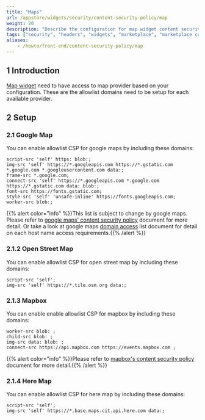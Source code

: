 ```yaml
---
title: "Maps"
url: /appstore/widgets/security/content-security-policy/map
weight: 20
description: "Describe the configuration for map widget content security policy"
tags: ["security", "headers", "widgets", "marketplace", "marketplace component", "widget", "maps", "google maps", "openstreetmap", "mapbox", "here maps", "platform support"]
aliases:
    - /howto/front-end/content-security-policy/map
---
```


## 1 Introduction

[Map widget](/appstore/widgets/maps/) need to have access to map provider based on your configuration. These are the allowlist domains need to be setup for each available provider.

## 2 Setup

### 2.1 Google Map
You can enable allowlist CSP for google maps by including these domains:

```
script-src 'self' https: blob:;
img-src 'self' https://*.googleapis.com https://*.gstatic.com *.google.com *.googleusercontent.com data:;
frame-src *.google.com;
connect-src 'self' https://*.googleapis.com *.google.com https://*.gstatic.com data: blob:;
font-src https://fonts.gstatic.com;
style-src 'self' 'unsafe-inline' https://fonts.googleapis.com;
worker-src blob:;
```

{{% alert color="info" %}}This list is subject to change by google maps. Please refer to [google maps' content security policy](https://developers.google.com/maps/documentation/javascript/content-security-policy#sample_content_security_policy) document for more detail.
Or take a look at google maps [domain access](https://developers.google.com/maps/domains) list document for detail on each host name access requirements.{{% /alert %}}

### 2.1.2 Open Street Map
You can enable allowlist CSP for open street map by including these domains:
```
script-src 'self';
img-src 'self' https://*.tile.osm.org data:;
```

### 2.1.3 Mapbox
You can enable enable allowlist CSP for mapbox by including these domains:
```
worker-src blob: ;
child-src blob: ;
img-src data: blob: ;
connect-src https://api.mapbox.com https://events.mapbox.com ;
```

{{% alert color="info" %}}Please refer to [mapbox's content security policy](https://docs.mapbox.com/mapbox-search-js/guides/browsers-and-testing/) document for more detail.{{% /alert %}}

### 2.1.4 Here Map
You can enable allowlist CSP for here map by including these domains:
```
script-src 'self';
img-src 'self' https://*.base.maps.cit.api.here.com data:;
```